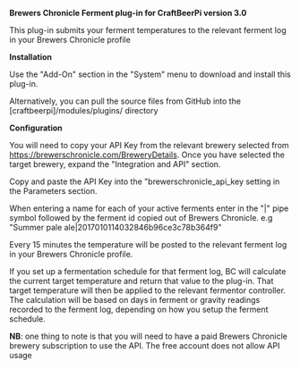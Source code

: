 <strong>Brewers Chronicle Ferment plug-in for CraftBeerPi version 3.0</strong>

This plug-in submits your ferment temperatures to the relevant ferment log in your Brewers Chronicle profile

<strong>Installation</strong>

Use the "Add-On" section in the "System" menu to download and install this plug-in.

Alternatively, you can pull the source files from GitHub into the [craftbeerpi]/modules/plugins/ directory

<strong>Configuration</strong>

You will need to copy your API Key from the relevant brewery selected from https://brewerschronicle.com/BreweryDetails. Once you have selected the target brewery, expand the "Integration and API" section.

Copy and paste the API Key into the "brewerschronicle_api_key setting in the Parameters section.

When entering a name for each of your active ferments enter in the "|" pipe symbol followed by the ferment id copied out of Brewers Chronicle.
e.g "Summer pale ale|2017010114032846b96ce3c78b364f9"

Every 15 minutes the temperature will be posted to the relevant ferment log in your Brewers Chronicle profile.

If you set up a fermentation schedule for that ferment log, BC will calculate the current target temperature and return that value to the plug-in. That target temperature will then be applied to the relevant fermentor controller. The calculation will be based on days in ferment or gravity readings recorded to the ferment log, depending on how you setup the ferment schedule.

<strong>NB</strong>: one thing to note is that you will need to have a paid Brewers Chronicle brewery subscription to use the API. The free account does not allow API usage
